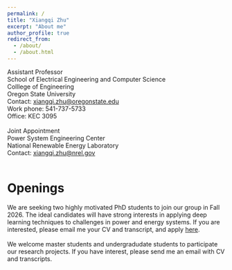 ```yaml
---
permalink: /
title: "Xiangqi Zhu"
excerpt: "About me"
author_profile: true
redirect_from: 
  - /about/
  - /about.html
---
```


Assistant Professor 
<br>
School of Electrical Engineering and Computer Science 
<br>
Colllege of Engineering 
<br>
Oregon State University 
<br> 
Contact: xiangqi.zhu@oregonstate.edu
<br> 
Work phone: 541-737-5733
<br> 
Office: KEC 3095
<br> 
<br> 
Joint Appointment 
<br>
Power System Engineering Center 
<br>
National Renewable Energy Laboratory
<br> 
Contact: xiangqi.zhu@nrel.gov
<br> 
<br> 


Openings
==
We are seeking two highly motivated PhD students to join our group in Fall 2026. The ideal candidates will have strong interests in applying deep learning techniques to challenges in power and energy systems. If you are interested, please email me your CV and transcript, and apply <a href="https://gradschool.oregonstate.edu/admissions">here</a>.  
<br> 
We welcome master students and undergradudate students to participate our research projects. If you have interest, please send me an email with CV and transcripts. 
